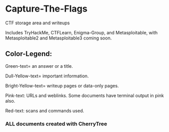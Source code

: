 # Capture-The-Flags
CTF storage area and writeups

Includes TryHackMe, CTFLearn, Enigma-Group, and Metasploitable, with Metasploitable2 and Metasploitable3 coming soon.

## Color-Legend:
  Green-text= an answer or a title.
  
  Dull-Yellow-text= important information.
  
  Bright-Yellow-text= writeup pages or data-only pages.
  
  Pink-text: URLs and weblinks. Some documents have terminal output in pink also.
  
  Red-text: scans and commands used.
  

### ALL documents created with CherryTree

